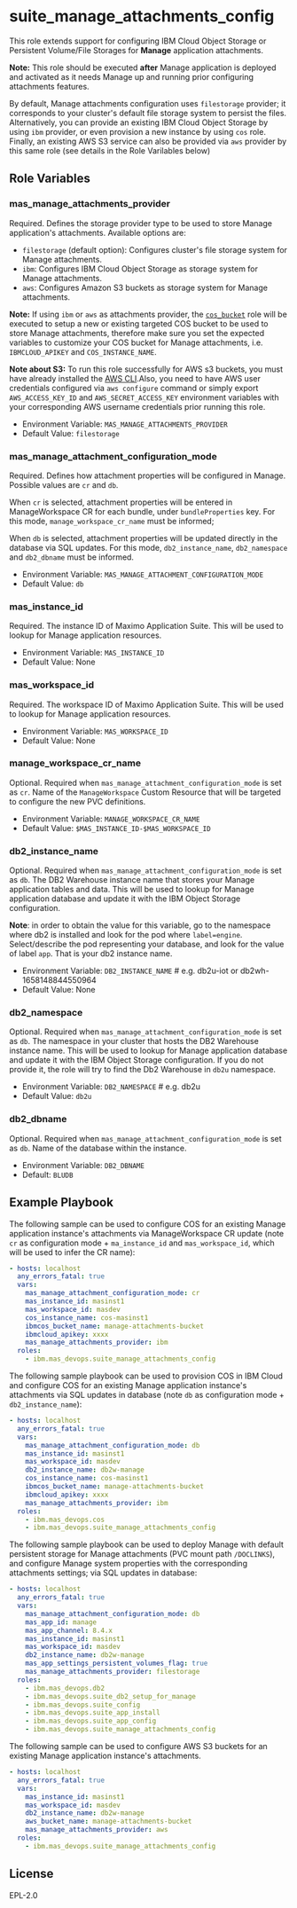 suite_manage_attachments_config
===

This role extends support for configuring IBM Cloud Object Storage or Persistent Volume/File Storages for **Manage** application attachments.

**Note:** This role should be executed **after** Manage application is deployed and activated as it needs Manage up and running prior configuring attachments features.

By default, Manage attachments configuration uses `filestorage` provider; it corresponds to your cluster's default file storage system to persist the files. Alternatively, you can provide an existing IBM Cloud Object Storage by using `ibm` provider, or even provision a new instance by using `cos` role. Finally, an existing AWS S3 service can also be provided via `aws` provider by this same role (see details in the Role Varilables below)

Role Variables
--------------

### mas_manage_attachments_provider
Required. Defines the storage provider type to be used to store Manage application's attachments.
Available options are:

  - `filestorage` (default option): Configures cluster's file storage system for Manage attachments.
  - `ibm`: Configures IBM Cloud Object Storage as storage system for Manage attachments. 
  - `aws`: Configures Amazon S3 buckets as storage system for Manage attachments.
  
  **Note:** If using `ibm` or `aws` as attachments provider, the [`cos_bucket`](../roles/cos_bucket.md) role will be executed to setup a new or existing targeted COS bucket to be used to store Manage attachments, therefore make sure you set the expected variables to customize your COS bucket for Manage attachments, i.e. `IBMCLOUD_APIKEY` and `COS_INSTANCE_NAME`.

  **Note about S3:** To run this role successfully for AWS s3 buckets, you must have already installed the [AWS CLI](https://docs.aws.amazon.com/cli/latest/userguide/getting-started-install.html).Also, you need to have AWS user credentials configured via `aws configure` command or simply export `AWS_ACCESS_KEY_ID` and `AWS_SECRET_ACCESS_KEY` environment variables with your corresponding AWS username credentials prior running this role.

  - Environment Variable: `MAS_MANAGE_ATTACHMENTS_PROVIDER`
  - Default Value: `filestorage`

### mas_manage_attachment_configuration_mode
Required. Defines how attachment properties will be configured in Manage. Possible values are `cr` and `db`.

When `cr` is selected, attachment properties will be entered in ManageWorkspace CR for each bundle, under `bundleProperties` key. For this mode, `manage_workspace_cr_name` must be informed;

When `db` is selected, attachment properties will be updated directly in the database via SQL updates. For this mode, `db2_instance_name`, `db2_namespace` and `db2_dbname` must be informed.

- Environment Variable: `MAS_MANAGE_ATTACHMENT_CONFIGURATION_MODE`
- Default Value: `db`

### mas_instance_id
Required. The instance ID of Maximo Application Suite. This will be used to lookup for Manage application resources.

- Environment Variable: `MAS_INSTANCE_ID`
- Default Value: None

### mas_workspace_id
Required. The workspace ID of Maximo Application Suite. This will be used to lookup for Manage application resources.

- Environment Variable: `MAS_WORKSPACE_ID`
- Default Value: None

### manage_workspace_cr_name
Optional. Required when `mas_manage_attachment_configuration_mode` is set as `cr`. Name of the `ManageWorkspace` Custom Resource that will be targeted to configure the new PVC definitions.

- Environment Variable: `MANAGE_WORKSPACE_CR_NAME`
- Default Value: `$MAS_INSTANCE_ID-$MAS_WORKSPACE_ID`

### db2_instance_name
Optional. Required when `mas_manage_attachment_configuration_mode` is set as `db`. The DB2 Warehouse instance name that stores your Manage application tables and data. This will be used to lookup for Manage application database and update it with the IBM Object Storage configuration.

  **Note**: in order to obtain the value for this variable, go to the namespace where db2 is installed and look for the pod where `label=engine`. Select/describe the pod representing your database, and look for the value of label `app`. That is your db2 instance name.

- Environment Variable: `DB2_INSTANCE_NAME` # e.g. db2u-iot or db2wh-1658148844550964
- Default Value: None

### db2_namespace
Optional. Required when `mas_manage_attachment_configuration_mode` is set as `db`. The namespace in your cluster that hosts the DB2 Warehouse instance name. This will be used to lookup for Manage application database and update it with the IBM Object Storage configuration. If you do not provide it, the role will try to find the Db2 Warehouse in `db2u` namespace.

- Environment Variable: `DB2_NAMESPACE` # e.g. db2u
- Default Value: `db2u`

### db2_dbname
Optional. Required when `mas_manage_attachment_configuration_mode` is set as `db`. Name of the database within the instance.

- Environment Variable: `DB2_DBNAME`
- Default: `BLUDB`

Example Playbook
----------------
The following sample can be used to configure COS for an existing Manage application instance's attachments via ManageWorkspace CR update (note `cr` as configuration mode + `ma_instance_id` and `mas_workspace_id`, which will be used to infer the CR name):

```yaml
- hosts: localhost
  any_errors_fatal: true
  vars:
    mas_manage_attachment_configuration_mode: cr
    mas_instance_id: masinst1
    mas_workspace_id: masdev
    cos_instance_name: cos-masinst1
    ibmcos_bucket_name: manage-attachments-bucket
    ibmcloud_apikey: xxxx
    mas_manage_attachments_provider: ibm
  roles:
    - ibm.mas_devops.suite_manage_attachments_config
```

The following sample playbook can be used to provision COS in IBM Cloud and configure COS for an existing Manage application instance's attachments via SQL updates in database (note `db` as configuration mode + `db2_instance_name`):

```yaml
- hosts: localhost
  any_errors_fatal: true
  vars:
    mas_manage_attachment_configuration_mode: db
    mas_instance_id: masinst1
    mas_workspace_id: masdev
    db2_instance_name: db2w-manage
    cos_instance_name: cos-masinst1
    ibmcos_bucket_name: manage-attachments-bucket
    ibmcloud_apikey: xxxx
    mas_manage_attachments_provider: ibm
  roles:
    - ibm.mas_devops.cos
    - ibm.mas_devops.suite_manage_attachments_config
```

The following sample playbook can be used to deploy Manage with default persistent storage for Manage attachments (PVC mount path `/DOCLINKS`), and configure Manage system properties with the corresponding attachments settings; via SQL updates in database:

```yaml
- hosts: localhost
  any_errors_fatal: true
  vars:
    mas_manage_attachment_configuration_mode: db
    mas_app_id: manage
    mas_app_channel: 8.4.x
    mas_instance_id: masinst1
    mas_workspace_id: masdev
    db2_instance_name: db2w-manage
    mas_app_settings_persistent_volumes_flag: true
    mas_manage_attachments_provider: filestorage
  roles:
    - ibm.mas_devops.db2
    - ibm.mas_devops.suite_db2_setup_for_manage
    - ibm.mas_devops.suite_config
    - ibm.mas_devops.suite_app_install
    - ibm.mas_devops.suite_app_config
    - ibm.mas_devops.suite_manage_attachments_config
```

The following sample can be used to configure AWS S3 buckets for an existing Manage application instance's attachments.

```yaml
- hosts: localhost
  any_errors_fatal: true
  vars:
    mas_instance_id: masinst1
    mas_workspace_id: masdev
    db2_instance_name: db2w-manage
    aws_bucket_name: manage-attachments-bucket
    mas_manage_attachments_provider: aws
  roles:
    - ibm.mas_devops.suite_manage_attachments_config
```

License
-------

EPL-2.0
